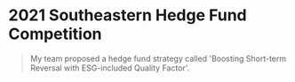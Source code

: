 
# 2021 Southeastern Hedge Fund Competition
> My team proposed a hedge fund strategy called 'Boosting Short-term Reversal with ESG-included Quality Factor'.
